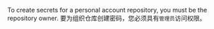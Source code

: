To create secrets for a personal account repository, you must be the repository owner. 要为组织仓库创建密码，您必须具有`管理员`访问权限。
